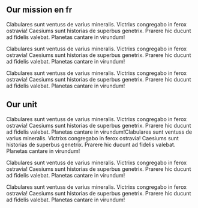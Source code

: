 ## Our mission en fr 

Clabulares sunt ventuss de varius mineralis. Victrixs congregabo in ferox ostravia! Caesiums sunt historias de superbus genetrix. Prarere hic ducunt ad fidelis valebat. Planetas cantare in virundum!

Clabulares sunt ventuss de varius mineralis. Victrixs congregabo in ferox ostravia! Caesiums sunt historias de superbus genetrix. Prarere hic ducunt ad fidelis valebat. Planetas cantare in virundum!

Clabulares sunt ventuss de varius mineralis. Victrixs congregabo in ferox ostravia! Caesiums sunt historias de superbus genetrix. Prarere hic ducunt ad fidelis valebat. Planetas cantare in virundum!

## Our unit

Clabulares sunt ventuss de varius mineralis. Victrixs congregabo in ferox ostravia! Caesiums sunt historias de superbus genetrix. Prarere hic ducunt ad fidelis valebat. Planetas cantare in virundum!Clabulares sunt ventuss de varius mineralis. Victrixs congregabo in ferox ostravia! Caesiums sunt historias de superbus genetrix. Prarere hic ducunt ad fidelis valebat. Planetas cantare in virundum!

Clabulares sunt ventuss de varius mineralis. Victrixs congregabo in ferox ostravia! Caesiums sunt historias de superbus genetrix. Prarere hic ducunt ad fidelis valebat. Planetas cantare in virundum!

Clabulares sunt ventuss de varius mineralis. Victrixs congregabo in ferox ostravia! Caesiums sunt historias de superbus genetrix. Prarere hic ducunt ad fidelis valebat. Planetas cantare in virundum!